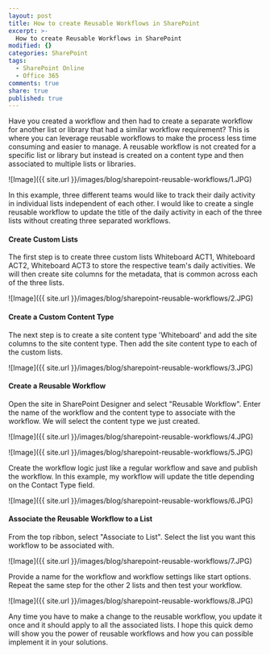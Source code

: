 ```yaml
---
layout: post
title: How to create Reusable Workflows in SharePoint
excerpt: >-
  How to create Reusable Workflows in SharePoint
modified: {}
categories: SharePoint
tags:
  - SharePoint Online
  - Office 365
comments: true
share: true
published: true
---
```


Have you created a workflow and then had to create a separate workflow for another list or library that had a similar workflow requirement? This is where you can leverage reusable workflows to make the process less time consuming and easier to manage. A reusable workflow is not created for a specific list or library but instead is created on a content type and then associated to multiple lists or libraries. 

![Image]({{ site.url }}/images/blog/sharepoint-reusable-workflows/1.JPG)

In this example, three different teams would like to track their daily activity in individual lists independent of each other. I would like to create a single reusable workflow to update the title of the daily activity in each of the three lists without creating three separated workflows.

#### Create Custom Lists 

The first step is to create three custom lists Whiteboard ACT1, Whiteboard ACT2, Whiteboard ACT3 to store the respective team's daily activities. We will then create site columns for the metadata, that is common across each of the three lists.

![Image]({{ site.url }}/images/blog/sharepoint-reusable-workflows/2.JPG)

#### Create a Custom Content Type 

The next step is to create a site content type 'Whiteboard' and add the site columns to the site content type. Then add the site content type to each of the custom lists.

![Image]({{ site.url }}/images/blog/sharepoint-reusable-workflows/3.JPG)

#### Create a Reusable Workflow 

Open the site in SharePoint Designer and select "Reusable Workflow". Enter the name of the workflow and the content type to associate with the workflow. We will select the content type we just created.

![Image]({{ site.url }}/images/blog/sharepoint-reusable-workflows/4.JPG)

![Image]({{ site.url }}/images/blog/sharepoint-reusable-workflows/5.JPG)

Create the workflow logic just like a regular workflow and save and publish the workflow. In this example, my workflow will update the title depending on the Contact Type field.

![Image]({{ site.url }}/images/blog/sharepoint-reusable-workflows/6.JPG)

#### Associate the Reusable Workflow to a List 

From the top ribbon, select "Associate to List". Select the list you want this workflow to be associated with.

![Image]({{ site.url }}/images/blog/sharepoint-reusable-workflows/7.JPG)

Provide a name for the workflow and workflow settings like start options. Repeat the same step for the other 2 lists and then test your workflow.

![Image]({{ site.url }}/images/blog/sharepoint-reusable-workflows/8.JPG)

Any time you have to make a change to the reusable workflow, you update it once and it should apply to all the associated lists. I hope this quick demo will show you the power of reusable workflows and how you can possible implement it in your solutions.





